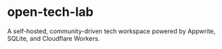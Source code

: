 # open-tech-lab
A self-hosted, community-driven tech workspace powered by Appwrite, SQLite, and Cloudflare Workers.
